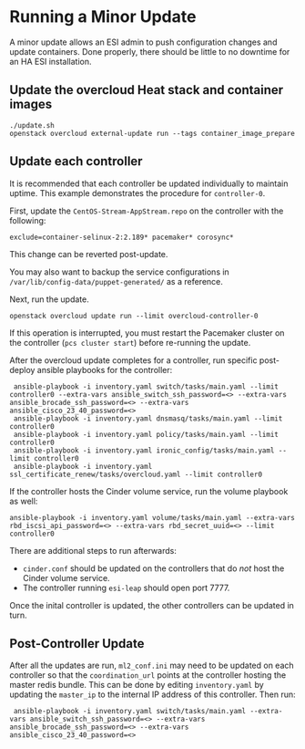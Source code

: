 # Running a Minor Update

A minor update allows an ESI admin to push configuration changes and update containers. Done properly,
there should be little to no downtime for an HA ESI installation.

## Update the overcloud Heat stack and container images

```
./update.sh
openstack overcloud external-update run --tags container_image_prepare
```

## Update each controller

It is recommended that each controller be updated individually to maintain uptime. This example
demonstrates the procedure for `controller-0`.

First, update the `CentOS-Stream-AppStream.repo` on the controller with the following:

```
exclude=container-selinux-2:2.189* pacemaker* corosync*
```

This change can be reverted post-update.

You may also want to backup the service configurations in `/var/lib/config-data/puppet-generated/` as a reference.

Next, run the update.

```
openstack overcloud update run --limit overcloud-controller-0
```

If this operation is interrupted, you must restart the Pacemaker cluster on the controller (`pcs cluster start`) before
re-running the update.

After the overcloud update completes for a controller, run specific post-deploy ansible playbooks for
the controller:

```
 ansible-playbook -i inventory.yaml switch/tasks/main.yaml --limit controller0 --extra-vars ansible_switch_ssh_password=<> --extra-vars ansible_brocade_ssh_password=<> --extra-vars ansible_cisco_23_40_password=<>
 ansible-playbook -i inventory.yaml dnsmasq/tasks/main.yaml --limit controller0
 ansible-playbook -i inventory.yaml policy/tasks/main.yaml --limit controller0
 ansible-playbook -i inventory.yaml ironic_config/tasks/main.yaml --limit controller0 
 ansible-playbook -i inventory.yaml ssl_certificate_renew/tasks/overcloud.yaml --limit controller0
```

If the controller hosts the Cinder volume service, run the volume playbook as well:

```
ansible-playbook -i inventory.yaml volume/tasks/main.yaml --extra-vars rbd_iscsi_api_password=<> --extra-vars rbd_secret_uuid=<> --limit controller0
```

There are additional steps to run afterwards:

* `cinder.conf` should be updated on the controllers that do *not* host the Cinder volume service.
* The controller running `esi-leap` should open port 7777.

Once the inital controller is updated, the other controllers can be updated in turn.

## Post-Controller Update

After all the updates are run, `ml2_conf.ini` may need to be updated on each controller so that the `coordination_url` points at the controller hosting the master redis bundle. This can be done by editing `inventory.yaml` by updating the `master_ip` to the internal IP address of this controller. Then run:

```
 ansible-playbook -i inventory.yaml switch/tasks/main.yaml --extra-vars ansible_switch_ssh_password=<> --extra-vars ansible_brocade_ssh_password=<> --extra-vars ansible_cisco_23_40_password=<>
```
